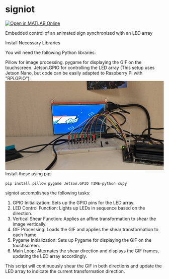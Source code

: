 # signiot
[![Open in MATLAB Online](https://www.mathworks.com/images/responsive/global/open-in-matlab-online.svg)](https://matlab.mathworks.com/open/github/v1?repo=argus1/signiot)

Embedded control of an animated sign synchronized with an LED array

Install Necessary Libraries

You will need the following Python libraries:

Pillow for image processing.
pygame for displaying the GIF on the touchscreen.
Jetson.GPIO for controlling the LED array (This setup uses Jetson Nano, but code can be easily adapted to Raspberry Pi with "RPi.GPIO").
![setup](https://github.com/argus1/signiot/blob/main/SigniotSetup.png)
Install these using pip:

    pip install pillow pygame Jetson.GPIO TIME-python cupy

signiot accomplishes the following tasks:

   1.  GPIO Initialization: Sets up the GPIO pins for the LED array.
   2.  LED Control Function: Lights up LEDs in sequence based on the direction.
   3.  Vertical Shear Function: Applies an affine transformation to shear the image vertically.
   4.  GIF Processing: Loads the GIF and applies the shear transformation to each frame.
   5.  Pygame Initialization: Sets up Pygame for displaying the GIF on the touchscreen.
   6.  Main Loop: Alternates the shear direction and displays the GIF frames, updating the LED array accordingly.

This script will continuously shear the GIF in both directions and update the LED array to indicate the current transformation direction.

